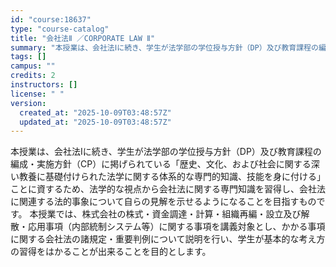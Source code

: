 ```yaml
---
id: "course:18637"
type: "course-catalog"
title: "会社法Ⅱ ／CORPORATE LAW Ⅱ"
summary: "本授業は、会社法Ⅰに続き、学生が法学部の学位授与方針（DP）及び教育課程の編成・実施方針（CP）に掲げられている「歴史、文化、および社会に関する深い教養に基礎付けられた法学に関する体系的な専門的知識、技能を身に付ける」ことに資するため、法学…"
tags: []
campus: ""
credits: 2
instructors: []
license: " "
version:
  created_at: "2025-10-09T03:48:57Z"
  updated_at: "2025-10-09T03:48:57Z"
---
```


本授業は、会社法Ⅰに続き、学生が法学部の学位授与方針（DP）及び教育課程の編成・実施方針（CP）に掲げられている「歴史、文化、および社会に関する深い教養に基礎付けられた法学に関する体系的な専門的知識、技能を身に付ける」ことに資するため、法学的な視点から会社法に関する専門知識を習得し、会社法に関連する法的事象について自らの見解を示せるようになることを目指すものです。 本授業では、株式会社の株式・資金調達・計算・組織再編・設立及び解散・応用事項（内部統制システム等）に関する事項を講義対象とし、かかる事項に関する会社法の諸規定・重要判例について説明を行い、学生が基本的な考え方の習得をはかることが出来ることを目的とします。
